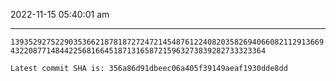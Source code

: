 2022-11-15 05:40:01 am

---

`1393529275229035366218781872724721454876122408203582694066082112913669432208771484422568166451871316587215963273839282733323364`

`Latest commit SHA is: 356a86d91dbeec06a405f39149aeaf1930dde8dd `

